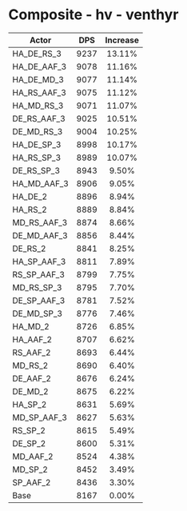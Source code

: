 # Composite - hv - venthyr
| Actor | DPS | Increase |
|---|:---:|:---:|
|HA_DE_RS_3|9237|13.11%|
|HA_DE_AAF_3|9078|11.16%|
|HA_DE_MD_3|9077|11.14%|
|HA_RS_AAF_3|9075|11.12%|
|HA_MD_RS_3|9071|11.07%|
|DE_RS_AAF_3|9025|10.51%|
|DE_MD_RS_3|9004|10.25%|
|HA_DE_SP_3|8998|10.17%|
|HA_RS_SP_3|8989|10.07%|
|DE_RS_SP_3|8943|9.50%|
|HA_MD_AAF_3|8906|9.05%|
|HA_DE_2|8896|8.94%|
|HA_RS_2|8889|8.84%|
|MD_RS_AAF_3|8874|8.66%|
|DE_MD_AAF_3|8856|8.44%|
|DE_RS_2|8841|8.25%|
|HA_SP_AAF_3|8811|7.89%|
|RS_SP_AAF_3|8799|7.75%|
|MD_RS_SP_3|8795|7.70%|
|DE_SP_AAF_3|8781|7.52%|
|DE_MD_SP_3|8776|7.46%|
|HA_MD_2|8726|6.85%|
|HA_AAF_2|8707|6.62%|
|RS_AAF_2|8693|6.44%|
|MD_RS_2|8690|6.40%|
|DE_AAF_2|8676|6.24%|
|DE_MD_2|8675|6.22%|
|HA_SP_2|8631|5.69%|
|MD_SP_AAF_3|8627|5.63%|
|RS_SP_2|8615|5.49%|
|DE_SP_2|8600|5.31%|
|MD_AAF_2|8524|4.38%|
|MD_SP_2|8452|3.49%|
|SP_AAF_2|8436|3.30%|
|Base|8167|0.00%|

